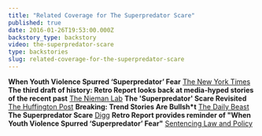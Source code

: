```yaml
---
title: "Related Coverage for The Superpredator Scare"
published: true
date: 2016-01-26T19:53:00.000Z
backstory_type: backstory
video: the-superpredator-scare
type: backstories
slug: related-coverage-for-the-superpredator-scare
---
```


**When Youth Violence Spurred ‘Superpredator’ Fear**
[The New York Times](http://www.nytimes.com/2014/04/07/us/politics/killing-on-bus-recalls-superpredator-threat-of-90s.html?ref=us)
**The third draft of history: Retro Report looks back at media-hyped stories of the recent past**
[The Nieman Lab](http://www.niemanlab.org/2014/05/the-third-draft-of-history-retro-report-looks-back-at-media-hyped-stories-of-the-recent-past/)
**The 'Superpredator' Scare Revisited**
[The Huffington Post](http://www.huffingtonpost.com/steve-drizin/the-superpredator-scare_b_5113793.html?utm_hp_ref=crime&ir=Crime)
**Breaking: Trend Stories Are Bullsh*t**
[The Daily Beast](http://www.thedailybeast.com/articles/2014/04/08/exclusive-trend-stories-are-bullsh-t.html)
**The Superpredator Scare**
[Digg](http://digg.com/video/the-superpredator-scare)
**Retro Report provides reminder of "When Youth Violence Spurred ‘Superpredator’ Fear"**
[Sentencing Law and Policy](http://sentencing.typepad.com/sentencing_law_and_policy/2014/04/retro-report-provides-reminder-of-when-youth-violence-spurred-superpredator-fear.html)


